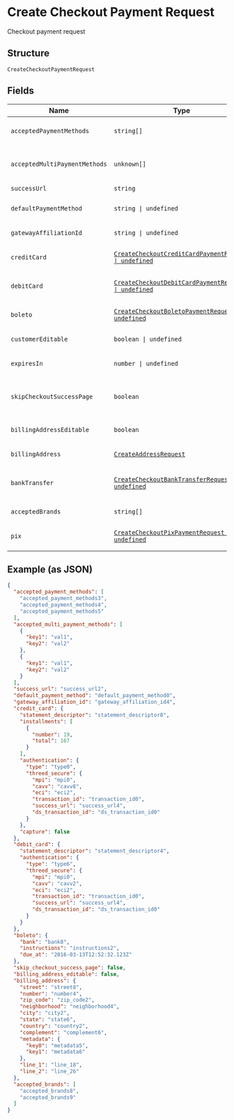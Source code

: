 
# Create Checkout Payment Request

Checkout payment request

## Structure

`CreateCheckoutPaymentRequest`

## Fields

| Name | Type | Tags | Description |
|  --- | --- | --- | --- |
| `acceptedPaymentMethods` | `string[]` | Required | Accepted Payment Methods |
| `acceptedMultiPaymentMethods` | `unknown[]` | Required | Accepted Multi Payment Methods |
| `successUrl` | `string` | Required | Success url |
| `defaultPaymentMethod` | `string \| undefined` | Optional | Default payment method |
| `gatewayAffiliationId` | `string \| undefined` | Optional | Gateway Affiliation Id |
| `creditCard` | [`CreateCheckoutCreditCardPaymentRequest \| undefined`](../../doc/models/create-checkout-credit-card-payment-request.md) | Optional | Credit Card payment request |
| `debitCard` | [`CreateCheckoutDebitCardPaymentRequest \| undefined`](../../doc/models/create-checkout-debit-card-payment-request.md) | Optional | Debit Card payment request |
| `boleto` | [`CreateCheckoutBoletoPaymentRequest \| undefined`](../../doc/models/create-checkout-boleto-payment-request.md) | Optional | Boleto payment request |
| `customerEditable` | `boolean \| undefined` | Optional | Customer is editable? |
| `expiresIn` | `number \| undefined` | Optional | Time in minutes for expiration |
| `skipCheckoutSuccessPage` | `boolean` | Required | Skip postpay success screen? |
| `billingAddressEditable` | `boolean` | Required | Billing Address is editable? |
| `billingAddress` | [`CreateAddressRequest`](../../doc/models/create-address-request.md) | Required | Billing Address |
| `bankTransfer` | [`CreateCheckoutBankTransferRequest \| undefined`](../../doc/models/create-checkout-bank-transfer-request.md) | Optional | Bank Transfer payment request |
| `acceptedBrands` | `string[]` | Required | Accepted Brands |
| `pix` | [`CreateCheckoutPixPaymentRequest \| undefined`](../../doc/models/create-checkout-pix-payment-request.md) | Optional | Pix payment request |

## Example (as JSON)

```json
{
  "accepted_payment_methods": [
    "accepted_payment_methods3",
    "accepted_payment_methods4",
    "accepted_payment_methods5"
  ],
  "accepted_multi_payment_methods": [
    {
      "key1": "val1",
      "key2": "val2"
    },
    {
      "key1": "val1",
      "key2": "val2"
    }
  ],
  "success_url": "success_url2",
  "default_payment_method": "default_payment_method0",
  "gateway_affiliation_id": "gateway_affiliation_id4",
  "credit_card": {
    "statement_descriptor": "statement_descriptor8",
    "installments": [
      {
        "number": 19,
        "total": 167
      }
    ],
    "authentication": {
      "type": "type0",
      "threed_secure": {
        "mpi": "mpi0",
        "cavv": "cavv8",
        "eci": "eci2",
        "transaction_id": "transaction_id0",
        "success_url": "success_url4",
        "ds_transaction_id": "ds_transaction_id0"
      }
    },
    "capture": false
  },
  "debit_card": {
    "statement_descriptor": "statement_descriptor4",
    "authentication": {
      "type": "type6",
      "threed_secure": {
        "mpi": "mpi0",
        "cavv": "cavv2",
        "eci": "eci2",
        "transaction_id": "transaction_id0",
        "success_url": "success_url4",
        "ds_transaction_id": "ds_transaction_id0"
      }
    }
  },
  "boleto": {
    "bank": "bank8",
    "instructions": "instructions2",
    "due_at": "2016-03-13T12:52:32.123Z"
  },
  "skip_checkout_success_page": false,
  "billing_address_editable": false,
  "billing_address": {
    "street": "street8",
    "number": "number4",
    "zip_code": "zip_code2",
    "neighborhood": "neighborhood4",
    "city": "city2",
    "state": "state6",
    "country": "country2",
    "complement": "complement6",
    "metadata": {
      "key0": "metadata5",
      "key1": "metadata6"
    },
    "line_1": "line_18",
    "line_2": "line_26"
  },
  "accepted_brands": [
    "accepted_brands8",
    "accepted_brands9"
  ]
}
```


